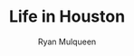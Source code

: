 ---
title: Life in Houston
layout: wedding_lifeinhouston
author: Ryan Mulqueen
permalink: /lifeinhouston/
category: wedding
---